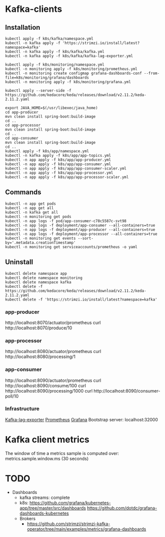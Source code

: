 # Kafka-clients

## Installation
```
kubectl apply -f k8s/kafka/namespace.yml
kubectl -n kafka apply -f 'https://strimzi.io/install/latest?namespace=kafka' 
kubectl -n kafka apply -f k8s/kafka/kafka.yml
kubectl -n kafka apply -f k8s/kafka/kafka-lag-exporter.yml
```
```
kubectl apply -f k8s/monitoring/namespace.yml
kubectl -n monitoring apply -f k8s/monitoring/prometheus.yml
kubectl -n monitoring create configmap grafana-dashboards-conf --from-file=k8s/monitoring/grafana/dashboards 
kubectl -n monitoring apply -f k8s/monitoring/grafana.yml
```
```
kubectl apply --server-side -f https://github.com/kedacore/keda/releases/download/v2.11.2/keda-2.11.2.yaml
```
```
export JAVA_HOME=$(/usr/libexec/java_home)
cd app-producer
mvn clean install spring-boot:build-image
cd ..
cd app-processor
mvn clean install spring-boot:build-image
cd ..
cd app-consumer
mvn clean install spring-boot:build-image
cd ..
kubectl apply -f k8s/app/namespace.yml
kubectl -n kafka apply -f k8s/app/app-topics.yml
kubectl -n app apply -f k8s/app/app-producer.yml
kubectl -n app apply -f k8s/app/app-consumer.yml
kubectl -n app apply -f k8s/app/app-consumer-scaler.yml
kubectl -n app apply -f k8s/app/app-processor.yml
kubectl -n app apply -f k8s/app/app-processor-scaler.yml
```
## Commands
```
kubectl -n app get pods 
kubectl -n app get all 
kubectl -n kafka get all 
kubectl -n monitoring get pods 
kubectl -n app logs -f pod/app-consumer-c78c5587c-svt98
kubectl -n app logs -f deployment/app-consumer --all-containers=true
kubectl -n app logs -f deployment/app-producer --all-containers=true
kubectl -n app logs -f deployment/app-processor --all-containers=true
kubectl -n monitoring get events --sort-by='.metadata.creationTimestamp'
kubectl -n monitoring get serviceaccounts/prometheus -o yaml
```
## Uninstall
```
kubectl delete namespace app
kubectl delete namespace monitoring
kubectl delete namespace kafka
kubectl delete -f https://github.com/kedacore/keda/releases/download/v2.11.2/keda-2.11.2.yaml
kubectl delete -f 'https://strimzi.io/install/latest?namespace=kafka' 
```

### app-producer
http://localhost:8070/actuator/prometheus
curl http://localhost:8070/produce/10

### app-processor
http://localhost:8080/actuator/prometheus
curl http://localhost:8080/processing/1

### app-consumer
http://localhost:8090/actuator/prometheus
curl http://localhost:8090/consume/100
curl http://localhost:8090/processing/1000
curl http://localhost:8090/consumer-poll/10

### Infrastructure
[Kafka-lag-exporter](http://localhost:9999)
[Prometheus](http://localhost:9090)
[Grafana](http://localhost:3000)
Bootstrap server: localhost:32000

# Kafka client metrics
The window of time a metrics sample is computed over: metrics.sample.window.ms (30 seconds) 

# TODO
- Dashboards
  - kafka streams: complete
  - k8s: https://github.com/grafana/kubernetes-app/tree/master/src/dashboards
         https://github.com/dotdc/grafana-dashboards-kubernetes
  - Brokers
    - https://github.com/strimzi/strimzi-kafka-operator/tree/main/examples/metrics/grafana-dashboards

